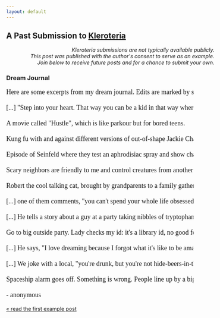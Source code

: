 ```yaml
---
layout: default
---
```


## A Past Submission to [Kleroteria](/)

<p align="right" style="margin-right: -4em;">
<i>
Kleroteria submissions are not typically available publicly.
<br/>
This post was published with the author's consent to serve as an example.
<br/>
Join below to receive future posts and for a chance to submit your own.
</i>
</p>

<h3>Dream Journal</h3>

<pre style="font-family: serif; background: none !important; font-size: 18px;">
Here are some excerpts from my dream journal. Edits are marked by square brackets:

[...] "Step into your heart. That way you can be a kid in that way where nothing else matters." I loved when Air Bud told me that.

A movie called "Hustle", which is like parkour but for bored teens.

Kung fu with and against different versions of out-of-shape Jackie Chan.

Episode of Seinfeld where they test an aphrodisiac spray and show characters actually having sex on TV ("and it's hot"). The episode is so well known that it's a conversation starter with strangers.

Scary neighbors are friendly to me and control creatures from another dimension.

Robert the cool talking cat, brought by grandparents to a family gathering.

[...] one of them comments, "you can't spend your whole life obsessed with [actor] The Rock!"

[...] He tells a story about a guy at a party taking nibbles of tryptophan pills. Ask him why. "Confidence to talk to women." I tell a joke: "he must have been killing it at thanksgiving!" Crowd loves it!

Go to big outside party. Lady checks my id: it's a library id, no good for partying. I "fight for my write to party" which she and everyone loves.

[...] He says, "I love dreaming because I forgot what it's like to be amazed."

[...] We joke with a local, "you're drunk, but you're not hide-beers-in-the-ceiling drunk."

Spaceship alarm goes off. Something is wrong. People line up by a big double door, getting ready to fight. It opens up to chaos: aliens and people fighting without weapons as far as we can see. Teams try to pull others back to their ship. We form human chains to keep our own from being dragged off. One guy is nearly gone. I do a jumping kick and knock out his assailant. We get back safe, but my parents choose to stay behind for no reason. I'm furious and sad, and sob in the doorway.

- anonymous
</pre>

<div style="text-align: left">
  <a href="/example-post">&laquo; read the first example post</a>
</div>
